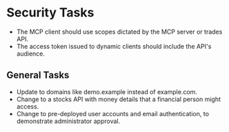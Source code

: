 # Security Tasks

- The MCP client should use scopes dictated by the MCP server or trades API.
- The access token issued to dynamic clients should include the API's audience.

## General Tasks

- Update to domains like demo.example instead of example.com.
- Change to a stocks API with money details that a financial person might access.
- Change to pre-deployed user accounts and email authentication, to demonstrate administrator approval.